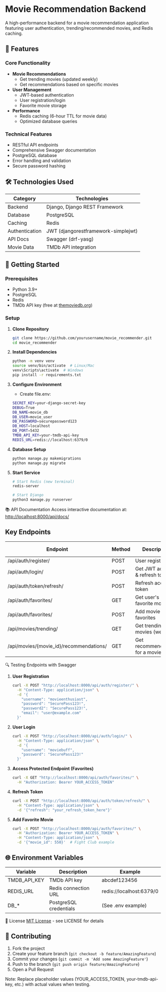 # Movie Recommendation Backend

A high-performance backend for a movie recommendation application featuring user authentication, trending/recommended movies, and Redis caching.

## 🎯 Features

### Core Functionality

- **Movie Recommendations**
  - Get trending movies (updated weekly)
  - Get recommendations based on specific movies
- **User Management**
  - JWT-based authentication
  - User registration/login
  - Favorite movie storage
- **Performance**
  - Redis caching (6-hour TTL for movie data)
  - Optimized database queries

### Technical Features

- RESTful API endpoints
- Comprehensive Swagger documentation
- PostgreSQL database
- Error handling and validation
- Secure password hashing

## 🛠️ Technologies Used

| Category        | Technologies                          |
|-----------------|---------------------------------------|
| Backend         | Django, Django REST Framework         |
| Database        | PostgreSQL                            |
| Caching         | Redis                                 |
| Authentication  | JWT (djangorestframework-simplejwt)   |
| API Docs        | Swagger (drf-yasg)                    |
| Movie Data      | TMDb API integration                  |

## 🚀 Getting Started

### Prerequisites

- Python 3.9+
- PostgreSQL
- Redis
- TMDb API key (free at [themoviedb.org](https://www.themoviedb.org/settings/api))

### Setup

1. **Clone Repository**

    ```bash
    git clone https://github.com/yourusername/movie_recommender.git
    cd movie_recommender
    ```

2. **Install Dependencies**

    ```bash
    python -m venv venv
    source venv/bin/activate  # Linux/Mac
    venv\Scripts\activate  # Windows
    pip install -r requirements.txt
    ```

3. **Configure Environment**

    - Create  file.env:

    ```bash
    SECRET_KEY=your-django-secret-key
    DEBUG=True
    DB_NAME=movie_db
    DB_USER=movie_user
    DB_PASSWORD=securepassword123
    DB_HOST=localhost
    DB_PORT=5432
    TMDB_API_KEY=your-tmdb-api-key
    REDIS_URL=redis://localhost:6379/0
    ```

4. **Database Setup**

    ```bash
    python manage.py makemigrations
    python manage.py migrate
    ```

5. **Start Service**

    ```bash
    # Start Redis (new terminal)
    redis-server

    # Start Django
    python3 manage.py runserver
    ```

📚 API Documentation
Access interactive documentation at:
<http://localhost:8000/api/docs/>

## Key Endpoints

| Endpoint                                | Method | Description                   | Auth Required |
|-----------------------------------------|--------|-------------------------------|---------------|
| /api/auth/register/                     | POST   | User registration             | No            |
| /api/auth/login/                        | POST   | Get JWT access & refresh tokens | No          |
| /api/auth/token/refresh/                | POST   | Refresh access token          | No            |
| /api/auth/favorites/                    | GET    | Get user's favorite movies     | Yes           |
| /api/auth/favorites/                    | POST   | Add movie to favorites         | Yes           |
| /api/movies/trending/                   | GET    | Get trending movies (weekly)   | No            |
| /api/movies/{movie_id}/recommendations/ | GET    | Get recommendations for a movie | No          |

🔍 Testing Endpoints with Swagger

1. **User Registration**

    ```bash
    curl -X POST "http://localhost:8000/api/auth/register/" \
      -H "Content-Type: application/json" \
      -d '{
        "username": "movieenthusiast",
        "password": "SecurePass123!",
        "password2": "SecurePass123!",
        "email": "user@example.com"
      }'
    ```

2. **User Login**

    ```bash
    curl -X POST "http://localhost:8000/api/auth/login/" \
      -H "Content-Type: application/json" \
      -d '{
        "username": "moviebuff",
        "password": "SecurePass123!"
      }'
    ```

3. **Access Protected Endpoint (Favorites)**

    ```bash
    curl -X GET "http://localhost:8000/api/auth/favorites/" \
      -H "Authorization: Bearer YOUR_ACCESS_TOKEN"
    ```

4. **Refresh Token**

    ```bash
    curl -X POST "http://localhost:8000/api/auth/token/refresh/" \
      -H "Content-Type: application/json" \
      -d '{"refresh": "your_refresh_token_here"}'
    ```

5. **Add Favorite Movie**

    ```bash
    curl -X POST "http://localhost:8000/api/auth/favorites/" \
      -H "Authorization: Bearer YOUR_ACCESS_TOKEN" \
      -H "Content-Type: application/json" \
      -d '{"movie_id": 550}'  # Fight Club example
    ```

## 🌐 Environment Variables

| Variable      | Description            | Example                      |
|---------------|------------------------|------------------------------|
| TMDB_API_KEY  | TMDb API key           | abcdef123456                 |
| REDIS_URL     | Redis connection URL   | redis://localhost:6379/0     |
| DB_*          | PostgreSQL credentials | (See .env example)           |

📜 License
[MIT License](LICENSE) - see LICENSE for details

## 🤝 Contributing

1. Fork the project
2. Create your feature branch (`git checkout -b feature/AmazingFeature`)
3. Commit your changes (`git commit -m 'Add some AmazingFeature'`)
4. Push to the branch (`git push origin feature/AmazingFeature`)
5. Open a Pull Request

Note: Replace placeholder values (YOUR_ACCESS_TOKEN, your-tmdb-api-key, etc.) with actual values when testing.
